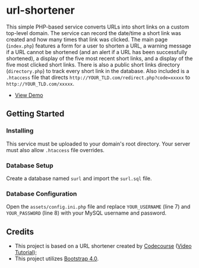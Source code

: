 # url-shortener
This simple PHP-based service converts URLs into short links on a custom top-level domain. The service can record the date/time a short link was created and how many times that link was clicked. The main page (`index.php`) features a form for a user to shorten a URL, a warning message if a URL cannot be shortened (and an alert if a URL has been successfully shortened), a display of the five most recent short links, and a display of the five most clicked short links. There is also a public short links directory (`directory.php`) to track every short link in the database. Also included is a `.htaccess` file that directs `http://YOUR_TLD.com/redirect.php?code=xxxxx` to `http://YOUR_TLD.com/xxxxx`.

* [View Demo](https://seb646.com/surl/)

## Getting Started

### Installing
This service must be uploaded to your domain's root directory. Your server must also allow `.htaccess` file overrides. 

### Database Setup
Create a database named `surl` and import the `surl.sql` file. 

### Database Configuration
Open the `assets/config.ini.php` file and replace `YOUR_USERNAME` (line 7) and `YOUR_PASSWORD` (line 8) with your MySQL username and password.

## Credits
- This project is based on a URL shortener created by [Codecourse](https://www.youtube.com/channel/UCpOIUW62tnJTtpWFABxWZ8g) ([Video Tutorial](https://www.youtube.com/watch?v=QN2VXBNujRs));
- This project utilizes [Bootstrap 4.0](https://getbootstrap.com).
